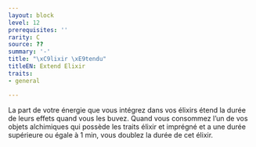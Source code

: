 ```yaml
---
layout: block
level: 12
prerequisites: ''
rarity: C
source: ??
summary: '-'
title: "\xC9lixir \xE9tendu"
titleEN: Extend Elixir
traits:
- general

---
```


<p>La part de votre énergie que vous intégrez dans vos élixirs étend la durée de leurs effets quand vous les buvez. Quand vous consommez l’un de vos objets alchimiques qui possède les traits élixir et imprégné et a une durée supérieure ou égale à 1 min, vous doublez la durée de cet élixir.</p>